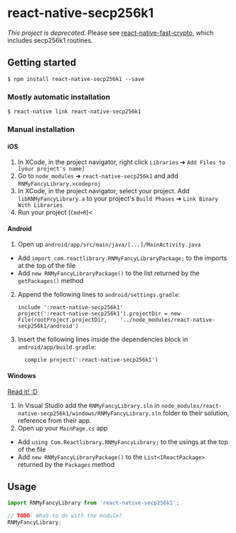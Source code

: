 
# react-native-secp256k1

*This project is deprecated*. Please see [react-native-fast-crypto](https://github.com/Airbitz/react-native-fast-crypto), which includes secp256k1 routines.

## Getting started

`$ npm install react-native-secp256k1 --save`

### Mostly automatic installation

`$ react-native link react-native-secp256k1`

### Manual installation


#### iOS

1. In XCode, in the project navigator, right click `Libraries` ➜ `Add Files to [your project's name]`
2. Go to `node_modules` ➜ `react-native-secp256k1` and add `RNMyFancyLibrary.xcodeproj`
3. In XCode, in the project navigator, select your project. Add `libRNMyFancyLibrary.a` to your project's `Build Phases` ➜ `Link Binary With Libraries`
4. Run your project (`Cmd+R`)<

#### Android

1. Open up `android/app/src/main/java/[...]/MainActivity.java`
  - Add `import com.reactlibrary.RNMyFancyLibraryPackage;` to the imports at the top of the file
  - Add `new RNMyFancyLibraryPackage()` to the list returned by the `getPackages()` method
2. Append the following lines to `android/settings.gradle`:
  	```
  	include ':react-native-secp256k1'
  	project(':react-native-secp256k1').projectDir = new File(rootProject.projectDir, 	'../node_modules/react-native-secp256k1/android')
  	```
3. Insert the following lines inside the dependencies block in `android/app/build.gradle`:
  	```
      compile project(':react-native-secp256k1')
  	```

#### Windows
[Read it! :D](https://github.com/ReactWindows/react-native)

1. In Visual Studio add the `RNMyFancyLibrary.sln` in `node_modules/react-native-secp256k1/windows/RNMyFancyLibrary.sln` folder to their solution, reference from their app.
2. Open up your `MainPage.cs` app
  - Add `using Com.Reactlibrary.RNMyFancyLibrary;` to the usings at the top of the file
  - Add `new RNMyFancyLibraryPackage()` to the `List<IReactPackage>` returned by the `Packages` method


## Usage
```javascript
import RNMyFancyLibrary from 'react-native-secp256k1';

// TODO: What to do with the module?
RNMyFancyLibrary;
```
  
